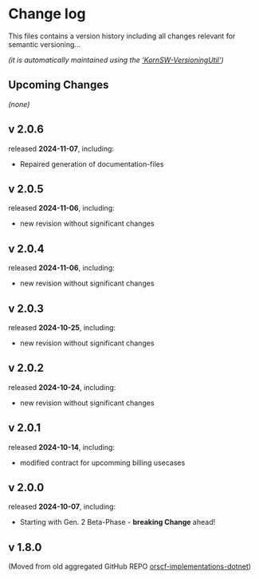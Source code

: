 # Change log
This files contains a version history including all changes relevant for semantic versioning...

*(it is automatically maintained using the ['KornSW-VersioningUtil'](https://github.com/KornSW/VersioningUtil))*



## Upcoming Changes

*(none)*



## v 2.0.6
released **2024-11-07**, including:
 - Repaired generation of documentation-files



## v 2.0.5
released **2024-11-06**, including:
 - new revision without significant changes



## v 2.0.4
released **2024-11-06**, including:
 - new revision without significant changes



## v 2.0.3
released **2024-10-25**, including:
 - new revision without significant changes



## v 2.0.2
released **2024-10-24**, including:
 - new revision without significant changes



## v 2.0.1
released **2024-10-14**, including:
 - modified contract for upcomming billing usecases



## v 2.0.0
released **2024-10-07**, including:
 - Starting with Gen. 2 Beta-Phase - **breaking Change** ahead!



## v 1.8.0

(Moved from old aggregated GitHub REPO [orscf-implementations-dotnet](https://github.com/orscf/orscf-implementations-dotnet))
